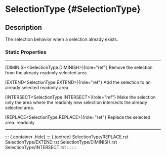 SelectionType {#SelectionType}
=============

Description
-----------

The selection behavior when a selection already exists.

### Static Properties

  ---------------------------------------------------- ---------------------------------------------
  [DIMINISH\<SelectionType.DIMINISH\>]{role="ref"}     Remove the selection from the already
  readonly                                             selected area.

  [EXTEND\<SelectionType.EXTEND\>]{role="ref"}         Add the selection to an already selected
  readonly                                             area.

  [INTERSECT\<SelectionType.INTERSECT\>]{role="ref"}   Make the selection only the area where the
  readonly                                             new selection intersects the already selected
                                                       area.

  [REPLACE\<SelectionType.REPLACE\>]{role="ref"}       Replace the selected area.
  readonly                                             
  ---------------------------------------------------- ---------------------------------------------

::: {.container .hide}
::: {.toctree}
SelectionType/REPLACE.rst SelectionType/EXTEND.rst
SelectionType/DIMINISH.rst SelectionType/INTERSECT.rst
:::
:::
